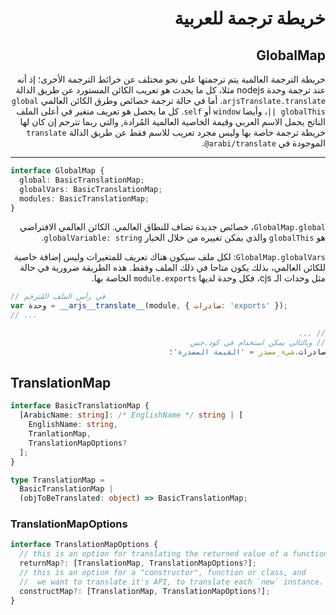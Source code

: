 <div dir=rtl>

# خريطة ترجمة للعربية

## GlobalMap

خريطة الترجمة العالمية يتم ترجمتها على نحو مختلف عن خرائط الترجمة الأخرى؛ إذ أنه عند ترجمة وحدة nodejs مثلا، كل ما يحدث هو تعريب الكائن المستورد عن طريق الدالة `arjsTranslate.translate`. أما في حالة ترجمة خصائص وطرق الكائن العالمي `global || globalThis`، وأيضا `window` أو `self`. كل ما يحصل هو تعريف متغير في أعلى الملف الناتج يحمل الاسم العربي وقيمة الخاصية العالمية المُرادة, والتي ربما تترجم إن كان لها خريطة ترجمة خاصة بها وليس مجرد تعريب للاسم فقط عن طريق الدالة `translate` الموجودة في <span dir=ltr>`@arabi/translate`</span>.

---

<div dir=ltr>

```ts
interface GlobalMap {
  global: BasicTranslationMap;
  globalVars: BasicTranslationMap;
  modules: BasicTranslationMap;
}
```

</div>

`GlobalMap.global`، خصائص جديدة تضاف للنطاق العالمي. الكائن العالمي الافتراضي هو `globalThis` والذي يمكن تغييره من خلال الخيار `globalVariable: string`.

`GlobalMap.globalVars`: لكل ملف سيكون هناك تعريف للمتغيرات وليس إضافة خاصية للكائن العالمي، بذلك يكون متاحا في ذلك الملف وفقط. هذه الطريقة ضرورية في حالة مثل وحدات الـ cjs، فكل وحدة لديها `module.exports` الخاصة بها.

<div dir=ltr>

```js
// في رأس الملف المُترجَم
var وحدة = __arjs__translate__(module, { صادرات: 'exports' });
// ...
```

<div dir=rtl>

```js
// ...
// وبالتالي يمكن استخدام في كود.جس
صادرات.شيء_مصدر = 'القيمة المصدرة'؛
```

</div>

## TranslationMap

```ts
interface BasicTranslationMap {
  [ArabicName: string]: /* EnglishName */ string | [
    EnglishName: string,
    TranlationMap,
    TranslationMapOptions?
  ];
}

type TranslationMap =
  BasicTranslationMap |
  (objToBeTranslated: object) => BasicTranslationMap;
```

### TranslationMapOptions

```ts
interface TranslationMapOptions {
  // this is an option for translating the returned value of a function
  returnMap?: [TranslationMap, TranslationMapOptions?];
  // this is an option for a "constructor", function or class, and
  //  we want to translate it's API, to translate each `new` instance.
  constructMap?: [TranslationMap, TranslationMapOptions?];
}
```

</div>
